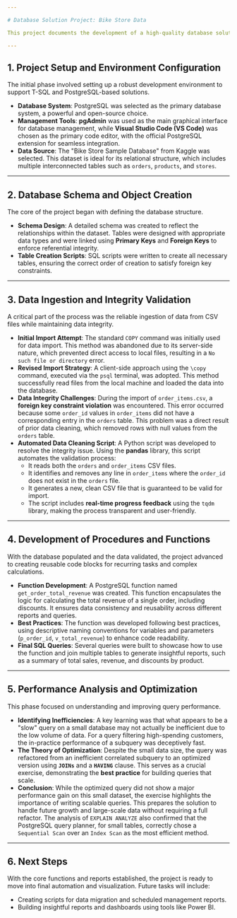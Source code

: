 ```yaml
---

# Database Solution Project: Bike Store Data

This project documents the development of a high-quality database solution using PostgreSQL and T-SQL, focused on the analysis and reporting of a bike store's sales data. The entire process, from environment setup to data cleaning and integrity, is detailed here.

---
```


## 1. Project Setup and Environment Configuration

The initial phase involved setting up a robust development environment to support T-SQL and PostgreSQL-based solutions.

* **Database System**: PostgreSQL was selected as the primary database system, a powerful and open-source choice.
* **Management Tools**: **pgAdmin** was used as the main graphical interface for database management, while **Visual Studio Code (VS Code)** was chosen as the primary code editor, with the official PostgreSQL extension for seamless integration.
* **Data Source**: The "Bike Store Sample Database" from Kaggle was selected. This dataset is ideal for its relational structure, which includes multiple interconnected tables such as `orders`, `products`, and `stores`.

---

## 2. Database Schema and Object Creation

The core of the project began with defining the database structure.

* **Schema Design**: A detailed schema was created to reflect the relationships within the dataset. Tables were designed with appropriate data types and were linked using **Primary Keys** and **Foreign Keys** to enforce referential integrity.
* **Table Creation Scripts**: SQL scripts were written to create all necessary tables, ensuring the correct order of creation to satisfy foreign key constraints.

---

## 3. Data Ingestion and Integrity Validation

A critical part of the process was the reliable ingestion of data from CSV files while maintaining data integrity.

* **Initial Import Attempt**: The standard `COPY` command was initially used for data import. This method was abandoned due to its server-side nature, which prevented direct access to local files, resulting in a `No such file or directory` error.
* **Revised Import Strategy**: A client-side approach using the `\copy` command, executed via the `psql` terminal, was adopted. This method successfully read files from the local machine and loaded the data into the database.
* **Data Integrity Challenges**: During the import of `order_items.csv`, a **foreign key constraint violation** was encountered. This error occurred because some `order_id` values in `order_items` did not have a corresponding entry in the `orders` table. This problem was a direct result of prior data cleaning, which removed rows with null values from the `orders` table.
* **Automated Data Cleaning Script**: A Python script was developed to resolve the integrity issue. Using the **pandas** library, this script automates the validation process:
    * It reads both the `orders` and `order_items` CSV files.
    * It identifies and removes any line in `order_items` where the `order_id` does not exist in the `orders` file.
    * It generates a new, clean CSV file that is guaranteed to be valid for import.
    * The script includes **real-time progress feedback** using the `tqdm` library, making the process transparent and user-friendly.

---

## 4. Development of Procedures and Functions

With the database populated and the data validated, the project advanced to creating reusable code blocks for recurring tasks and complex calculations.

* **Function Development**: A PostgreSQL function named `get_order_total_revenue` was created. This function encapsulates the logic for calculating the total revenue of a single order, including discounts. It ensures data consistency and reusability across different reports and queries.
* **Best Practices**: The function was developed following best practices, using descriptive naming conventions for variables and parameters (`p_order_id`, `v_total_revenue`) to enhance code readability.
* **Final SQL Queries**: Several queries were built to showcase how to use the function and join multiple tables to generate insightful reports, such as a summary of total sales, revenue, and discounts by product.

---

## 5. Performance Analysis and Optimization

This phase focused on understanding and improving query performance.

* **Identifying Inefficiencies**: A key learning was that what appears to be a "slow" query on a small database may not actually be inefficient due to the low volume of data. For a query filtering high-spending customers, the in-practice performance of a subquery was deceptively fast.
* **The Theory of Optimization**: Despite the small data size, the query was refactored from an inefficient correlated subquery to an optimized version using **`JOINs`** and a **`HAVING`** clause. This serves as a crucial exercise, demonstrating the **best practice** for building queries that scale.
* **Conclusion**: While the optimized query did not show a major performance gain on this small dataset, the exercise highlights the importance of writing scalable queries. This prepares the solution to handle future growth and large-scale data without requiring a full refactor. The analysis of `EXPLAIN ANALYZE` also confirmed that the PostgreSQL query planner, for small tables, correctly chose a `Sequential Scan` over an `Index Scan` as the most efficient method.

---

## 6. Next Steps

With the core functions and reports established, the project is ready to move into final automation and visualization. Future tasks will include:

* Creating scripts for data migration and scheduled management reports.
* Building insightful reports and dashboards using tools like Power BI.